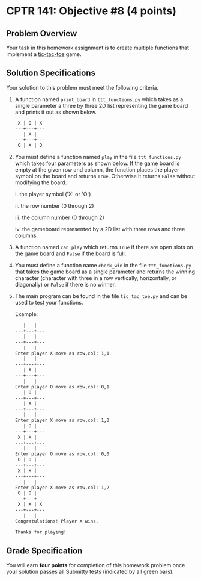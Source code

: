 # CPTR 141: Objective #8 (4 points)

## Problem Overview

Your task in this homework assignment is to create multiple functions that implement a [tic-tac-toe](https://en.wikipedia.org/wiki/Tic-tac-toe) game.


## Solution Specifications

Your solution to this problem must meet the following criteria.

1. A function named `print_board` in `ttt_functions.py` which takes as a single parameter a three by three 2D list representing the game board and prints it out as shown below.

    ```html
     X | O | X
    ---+---+---
       | X |   
    ---+---+---
     O | X | O 
    ```

1. You must define a function named `play` in the file `ttt_functions.py` which takes four parameters as shown below. If the game board is empty at the given row and column, the function places the player symbol on the board and returns `True`. Otherwise it returns `False` without modifying the board.

    i. the player symbol ('X' or 'O')
    
    ii. the row number (0 through 2)
    
    iii. the column number (0 through 2)
    
    iv. the gameboard represented by a 2D list with three rows and three columns.

1. A function named `can_play` which returns `True` if there are open slots on the game board and `False` if the board is full.

1. You must define a function name `check_win` in the file `ttt_functions.py` that takes the game board as a single parameter and returns the winning character (character with three in a row vertically, horizontally, or diagonally) or `False` if there is no winner.

1. The main program can be found in the file `tic_tac_toe.py` and can be used to test your functions.


     Example:
     ```html
        |   |   
     ---+---+---
        |   |   
     ---+---+---
        |   |   
     Enter player X move as row,col: 1,1
        |   |   
     ---+---+---
        | X |   
     ---+---+---
        |   |   
     Enter player O move as row,col: 0,1
        | O |   
     ---+---+---
        | X |   
     ---+---+---
        |   |   
     Enter player X move as row,col: 1,0
        | O |   
     ---+---+---
      X | X |   
     ---+---+---
        |   |   
     Enter player O move as row,col: 0,0
      O | O |   
     ---+---+---
      X | X |   
     ---+---+---
        |   |   
     Enter player X move as row,col: 1,2
      O | O |   
     ---+---+---
      X | X | X 
     ---+---+---
        |   |   
     Congratulations! Player X wins.

     Thanks for playing!

     ```

## Grade Specification

You will earn **four points** for completion of this homework problem once your solution passes all Submitty tests (indicated by all green bars).
